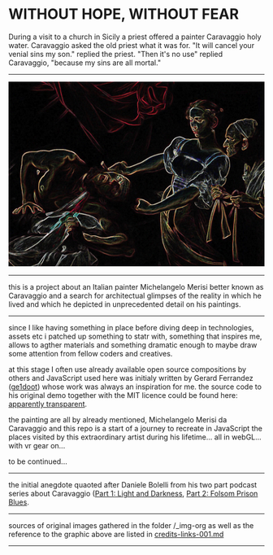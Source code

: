 # WITHOUT HOPE, WITHOUT FEAR

During a visit to a church in Sicily a priest offered a painter Caravaggio holy water. Caravaggio asked the old priest what it was for. "It will cancel your venial sins my son." replied the priest. "Then it's no use" replied Caravaggio, "because my sins are all mortal."

---

[![](https://raw.githubusercontent.com/rafszul/nec-spe-nec-metu/master/7124549459_2d014fec3d_b.jpg)]()

---

this is a project about an Italian painter Michelangelo Merisi better known as Caravaggio and a search for architectual glimpses of the reality in which he lived and which he depicted in unprecedented detail on his paintings.

---

since I like having something in place before diving deep in technologies, assets etc i patched up something to statr with, something that inspires me, allows to agther materials and something dramatic enough to maybe draw some attention from fellow coders and creatives.

at this stage I often use already available open source compositions by others and JavaScript used here was initialy written by Gerard Ferrandez ([ge1doot](http://codepen.io/ge1doot/)) whose work was always an inspiration for me. the source code to his original demo together with the MIT licence could be found here: [apparently transparent](http://codepen.io/ge1doot/pen/GgOYoy).

the painting are all by already mentioned, Michelangelo Merisi da Caravaggio and this repo is a start of a journey to recreate in JavaScript the places visited by this extraordinary artist during his lifetime... all in webGL... with vr gear on...

to be continued... 

---

the initial anegdote quaoted after Daniele Bolelli from his two part podcast series about Caravaggio ([Part 1: Light and Darkness](http://historyonfirepodcast.com/episodes/2016/8/15/episode-11-caravaggio-part-1-light-and-darkness), [Part 2: Folsom Prison Blues](http://historyonfirepodcast.com/episodes/2016/9/15/episode-12-caravaggio-part-2-folsom-prison-blues).

---

sources of original images gathered in the folder /_img-org as well as the reference to the graphic above are listed in [credits-links-001.md]()

---


